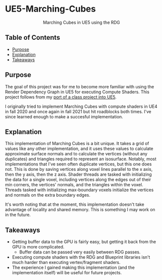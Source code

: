 # UE5-Marching-Cubes

<div align="center">
  Marching Cubes in UE5 using the RDG
</div>

## Table of Contents

* [Purpose](#purpose)
* [Explanation](#explanation)
* [Takeaways](#takeaways)

## Purpose

The goal of this project was for me to become more familiar with using the Render Dependency Graph in UE5 for executing Compute Shaders. This project follows from my [port of a class project into UE5](https://github.com/Russell-Newton/CS4795-Port).

I originally tried to implement Marching Cubes with compute shaders in UE4 in fall 2020 and once again in fall 2021 but hit roadblocks both times. I've since learned enough to make a succesful implementation.

## Explanation

This implementation of Marching Cubes is a bit unique. It takes a grid of values like any other implementation, and it uses these values to calculate approximate surface normals and to calculate the vertices (without any duplicates) and triangles required to represent an isosurface. Notably, most implementations that I've seen often duplicate vertices, but this one does not. This is done by saving vertices along voxel lines parallel to the x axis, then the y axis, then the z axis. Shader threads are tasked with initializing the data for a single voxel, including vertices along the edges out of their min corners, the vertices' normals, and the triangles within the voxel. Threads tasked with initializing max-boundary voxels initialize the vertices and normals on the extra boundary edges.

It's worth noting that at the moment, this implementation doesn't take advantage of locality and shared memory. This is something I may work on in the future.

## Takeaways

* Getting buffer data to the GPU is fairly easy, but getting it back from the GPU is more complicated.
  * Buffer data can be passed very easily between RDG passes.
* Executing compute shaders with the RDG and Blueprint libraries isn't much harder than executing vertex/fragment shaders.
* The experience I gained making this implementation (and the implementation itself) will be useful for future projects.
